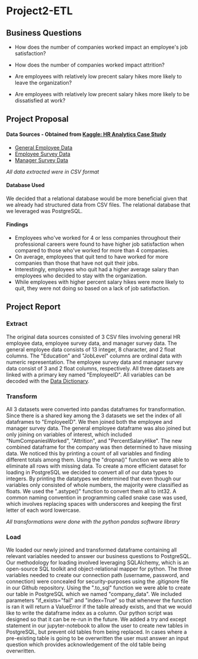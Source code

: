 # Project2-ETL

## Business Questions

- How does the number of companies worked impact an employee's job satisfaction?

- How does the number of companies worked impact attrition?

- Are employees with relatively low precent salary hikes more likely to leave the organization?

- Are employees with relatively low precent salary hikes more likely to be dissatisfied at work?

	
## Project Proposal

#### Data Sources - Obtained from [Kaggle: HR Analytics Case Study](https://www.kaggle.com/datasets/vjchoudhary7/hr-analytics-case-study)
- [General Employee Data](https://www.kaggle.com/datasets/vjchoudhary7/hr-analytics-case-study?select=general_data.csv)
- [Employee Survey Data](https://www.kaggle.com/datasets/vjchoudhary7/hr-analytics-case-study?select=employee_survey_data.csv)
- [Manager Survey Data](https://www.kaggle.com/datasets/vjchoudhary7/hr-analytics-case-study?select=manager_survey_data.csv)

*All data extracted were in CSV format*

#### Database Used
We decided that a relational database would be more beneficial given that we already had structured data from CSV files. The relational database that we leveraged was PostgreSQL.

#### Findings

- Employees who've worked for 4 or less companies throughout their professional careers were found to have higher job satisfaction when compared to those who've worked for more than 4 companies.
- On average, employees that quit tend to have worked for more companies than those that have not quit their jobs. 
- Interestingly, employees who quit had a higher average salary than employees who decided to stay with the organization.
- While employees with higher percent salary hikes were more likely to quit, they were not doing so based on a lack of job satisfaction.

## Project Report

### Extract
The original data sources consisted of 3 CSV files involving general HR employee data, employee survey data, and manager survey data. The general employee data consists of 13 integer, 8 character, and 2 float columns. The "Education" and "JobLevel" columns are ordinal data with numeric representation. The employee survey data and manager survey data consist of 3 and 2 float columns, respectively. All three datasets are linked with a primary key named "EmployeeID". All variables can be decoded with the [Data Dictionary](https://www.kaggle.com/datasets/vjchoudhary7/hr-analytics-case-study?select=data_dictionary.xlsx).

### Transform
All 3 datasets were converted into pandas dataframes for transformation. Since there is a shared key among the 3 datasets we set the index of all dataframes to "EmployeeID". We then joined both the employee and manager survey data. The general employee dataframe was also joined but only joining on variables of interest, which included "NumCompaniesWorked", "Attrition", and "PercentSalaryHike". The new combined dataframe for the company was then determined to have missing data. We noticed this by printing a count of all variables and finding different totals among them. Using the "dropna()" function we were able to eliminate all rows with missing data. To create a more efficient dataset for loading in PostgreSQL we decided to convert all of our data types to integers. By printing the datatypes we determined that even though our variables only consisted of whole numbers, the majority were classified as floats. We used the ".astype()" function to convert them all to int32. A common naming convention in programming called snake case was used, which involves replacing spaces with underscores and keeping the first letter of each word lowercase.  

*All transformations were done with the python pandas software library*

### Load
We loaded our newly joined and transformed dataframe containing all relevant variables needed to answer our business questions to PostgreSQL. Our methodology for loading involved leveraging SQLAlchemy, which is an open-source SQL toolkit and object-relational mapper for python. The three variables needed to create our connection path (username, password, and connection) were concealed for security-purposes using the .gitignore file in our Github repository. Using the ".to_sql" function we were able to create our table in PostgreSQL which we named "company_data". We included parameters "if_exists="fail" and "index=True" so that whenever the function is ran it will return a ValueError if the table already exists, and that we would like to write the dataframe index as a column. Our python script was designed so that it can be re-run in the future. We added a try and except statement in our jupyter-notebook to allow the user to create new tables in PostgreSQL, but prevent old tables from being replaced. In cases where a pre-existing table is going to be overwritten the user must answer an input question which provides acknowledgement of the old table being overwritten. 

